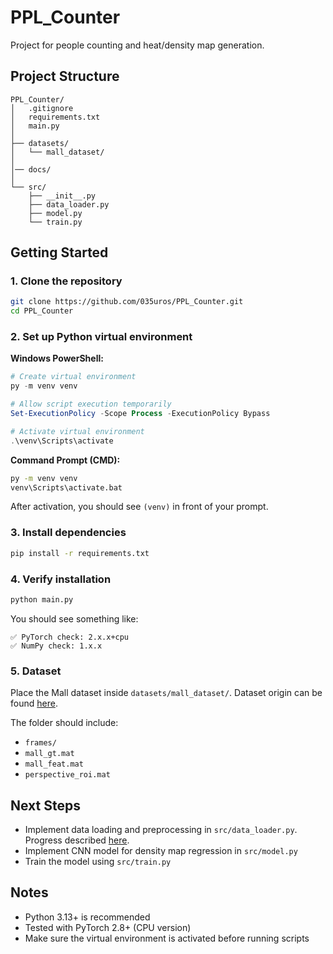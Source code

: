 # PPL_Counter

Project for people counting and heat/density map generation.

## Project Structure

```
PPL_Counter/
│   .gitignore
│   requirements.txt
│   main.py
│
├── datasets/
│   └── mall_dataset/
│
│── docs/
│
└── src/
    ├── __init__.py
    ├── data_loader.py
    ├── model.py
    └── train.py
```

## Getting Started

### 1. Clone the repository

```bash
git clone https://github.com/035uros/PPL_Counter.git
cd PPL_Counter
```

### 2. Set up Python virtual environment

**Windows PowerShell:**
```powershell
# Create virtual environment
py -m venv venv

# Allow script execution temporarily
Set-ExecutionPolicy -Scope Process -ExecutionPolicy Bypass

# Activate virtual environment
.\venv\Scripts\activate
```

**Command Prompt (CMD):**
```cmd
py -m venv venv
venv\Scripts\activate.bat
```

After activation, you should see `(venv)` in front of your prompt.

### 3. Install dependencies

```bash
pip install -r requirements.txt
```

### 4. Verify installation

```bash
python main.py
```

You should see something like:
```
✅ PyTorch check: 2.x.x+cpu
✅ NumPy check: 1.x.x
```

### 5. Dataset

Place the Mall dataset inside `datasets/mall_dataset/`.
Dataset origin can be found [here](https://personal.ie.cuhk.edu.hk/~ccloy/downloads_mall_dataset.html).

The folder should include:
- `frames/`
- `mall_gt.mat`
- `mall_feat.mat`
- `perspective_roi.mat`

## Next Steps

- Implement data loading and preprocessing in `src/data_loader.py`. Progress described [here](docs/DATA_LOADER.md).
- Implement CNN model for density map regression in `src/model.py`
- Train the model using `src/train.py`

## Notes

- Python 3.13+ is recommended
- Tested with PyTorch 2.8+ (CPU version)
- Make sure the virtual environment is activated before running scripts